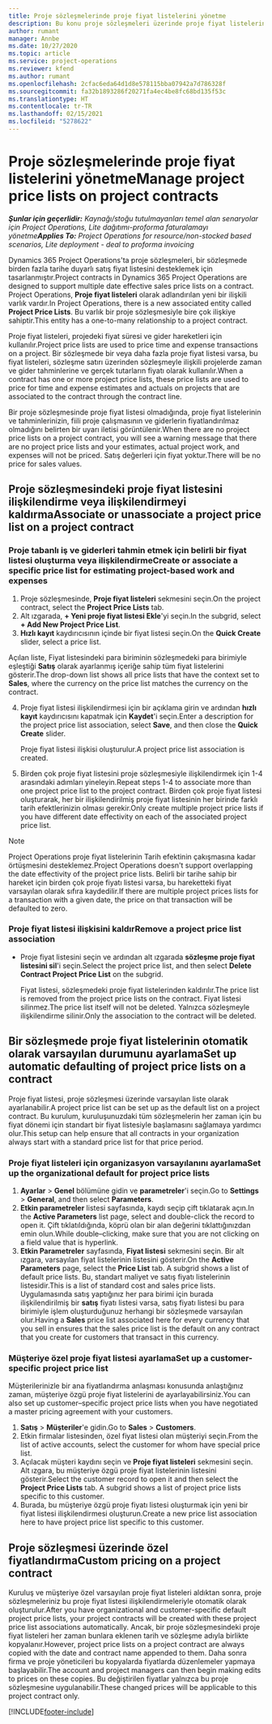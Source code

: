 ```yaml
---
title: Proje sözleşmelerinde proje fiyat listelerini yönetme
description: Bu konu proje sözleşmeleri üzerinde proje fiyat listelerinin yönetilmesi hakkında bilgi sağlar.
author: rumant
manager: Annbe
ms.date: 10/27/2020
ms.topic: article
ms.service: project-operations
ms.reviewer: kfend
ms.author: rumant
ms.openlocfilehash: 2cfac6eda64d1d8e578115bba07942a7d786328f
ms.sourcegitcommit: fa32b1893286f20271fa4ec4be8fc68bd135f53c
ms.translationtype: HT
ms.contentlocale: tr-TR
ms.lasthandoff: 02/15/2021
ms.locfileid: "5278622"
---
```

# <a name="manage-project-price-lists-on-project-contracts"></a><span data-ttu-id="19d94-103">Proje sözleşmelerinde proje fiyat listelerini yönetme</span><span class="sxs-lookup"><span data-stu-id="19d94-103">Manage project price lists on project contracts</span></span>

<span data-ttu-id="19d94-104">_**Şunlar için geçerlidir:** Kaynağı/stoğu tutulmayanları temel alan senaryolar için Project Operations, Lite dağıtımı-proforma faturalamayı yönetme_</span><span class="sxs-lookup"><span data-stu-id="19d94-104">_**Applies To:** Project Operations for resource/non-stocked based scenarios, Lite deployment - deal to proforma invoicing_</span></span>

<span data-ttu-id="19d94-105">Dynamics 365 Project Operations'ta proje sözleşmeleri, bir sözleşmede birden fazla tarihe duyarlı satış fiyat listesini desteklemek için tasarlanmıştır.</span><span class="sxs-lookup"><span data-stu-id="19d94-105">Project contracts in Dynamics 365 Project Operations are designed to support multiple date effective sales price lists on a contract.</span></span> <span data-ttu-id="19d94-106">Project Operations, **Proje fiyat listeleri** olarak adlandırılan yeni bir ilişkili varlık vardır.</span><span class="sxs-lookup"><span data-stu-id="19d94-106">In Project Operations, there is a new associated entity called **Project Price Lists**.</span></span> <span data-ttu-id="19d94-107">Bu varlık bir proje sözleşmesiyle bire çok ilişkiye sahiptir.</span><span class="sxs-lookup"><span data-stu-id="19d94-107">This entity has a one-to-many relationship to a project contract.</span></span>

<span data-ttu-id="19d94-108">Proje fiyat listeleri, projedeki fiyat süresi ve gider hareketleri için kullanılır.</span><span class="sxs-lookup"><span data-stu-id="19d94-108">Project price lists are used to price time and expense transactions on a project.</span></span> <span data-ttu-id="19d94-109">Bir sözleşmede bir veya daha fazla proje fiyat listesi varsa, bu fiyat listeleri, sözleşme satırı üzerinden sözleşmeyle ilişkili projelerde zaman ve gider tahminlerine ve gerçek tutarların fiyatı olarak kullanılır.</span><span class="sxs-lookup"><span data-stu-id="19d94-109">When a contract has one or more project price lists, these price lists are used to price for time and expense estimates and actuals on projects that are associated to the contract through the contract line.</span></span>

<span data-ttu-id="19d94-110">Bir proje sözleşmesinde proje fiyat listesi olmadığında, proje fiyat listelerinin ve tahminlerinizin, fiili proje çalışmasının ve giderlerin fiyatlandırılmaz olmadığını belirten bir uyarı iletisi görüntülenir.</span><span class="sxs-lookup"><span data-stu-id="19d94-110">When there are no project price lists on a project contract, you will see a warning message that there are no project price lists and your estimates, actual project work, and expenses will not be priced.</span></span> <span data-ttu-id="19d94-111">Satış değerleri için fiyat yoktur.</span><span class="sxs-lookup"><span data-stu-id="19d94-111">There will be no price for sales values.</span></span>

## <a name="associate-or-unassociate-a-project-price-list-on-a-project-contract"></a><span data-ttu-id="19d94-112">Proje sözleşmesindeki proje fiyat listesini ilişkilendirme veya ilişkilendirmeyi kaldırma</span><span class="sxs-lookup"><span data-stu-id="19d94-112">Associate or unassociate a project price list on a project contract</span></span>

### <a name="create-or-associate-a-specific-price-list-for-estimating-project-based-work-and-expenses"></a><span data-ttu-id="19d94-113">Proje tabanlı iş ve giderleri tahmin etmek için belirli bir fiyat listesi oluşturma veya ilişkilendirme</span><span class="sxs-lookup"><span data-stu-id="19d94-113">Create or associate a specific price list for estimating project-based work and expenses</span></span>

1. <span data-ttu-id="19d94-114">Proje sözleşmesinde, **Proje fiyat listeleri** sekmesini seçin.</span><span class="sxs-lookup"><span data-stu-id="19d94-114">On the project contract, select the **Project Price Lists** tab.</span></span>
2. <span data-ttu-id="19d94-115">Alt ızgarada, **+ Yeni proje fiyat listesi Ekle**'yi seçin.</span><span class="sxs-lookup"><span data-stu-id="19d94-115">In the subgrid, select **+ Add New Project Price List**.</span></span>
3. <span data-ttu-id="19d94-116">**Hızlı kayıt** kaydırıcısının içinde bir fiyat listesi seçin.</span><span class="sxs-lookup"><span data-stu-id="19d94-116">On the **Quick Create** slider, select a price list.</span></span> 

  <span data-ttu-id="19d94-117">Açılan liste, Fiyat listesindeki para biriminin sözleşmedeki para birimiyle eşleştiği **Satış** olarak ayarlanmış içeriğe sahip tüm fiyat listelerini gösterir.</span><span class="sxs-lookup"><span data-stu-id="19d94-117">The drop-down list shows all price lists that have the context set to **Sales**, where the currency on the price list matches the currency on the contract.</span></span>
  
4. <span data-ttu-id="19d94-118">Proje fiyat listesi ilişkilendirmesi için bir açıklama girin ve ardından **hızlı kayıt** kaydırıcısını kapatmak için **Kaydet**'i seçin.</span><span class="sxs-lookup"><span data-stu-id="19d94-118">Enter a description for the project price list association, select **Save**, and then close the **Quick Create** slider.</span></span>

   <span data-ttu-id="19d94-119">Proje fiyat listesi ilişkisi oluşturulur.</span><span class="sxs-lookup"><span data-stu-id="19d94-119">A project price list association is created.</span></span>
   
5. <span data-ttu-id="19d94-120">Birden çok proje fiyat listesini proje sözleşmesiyle ilişkilendirmek için 1-4 arasındaki adımları yineleyin.</span><span class="sxs-lookup"><span data-stu-id="19d94-120">Repeat steps 1-4 to associate more than one project price list to the project contract.</span></span> <span data-ttu-id="19d94-121">Birden çok proje fiyat listesi oluşturarak, her bir ilişkilendirilmiş proje fiyat listesinin her birinde farklı tarih efektlerinizin olması gerekir.</span><span class="sxs-lookup"><span data-stu-id="19d94-121">Only create multiple project price lists if you have different date effectivity on each of the associated project price list.</span></span>

> [!NOTE]
> <span data-ttu-id="19d94-122">Project Operations proje fiyat listelerinin Tarih efektinin çakışmasına kadar örtüşmesini desteklemez.</span><span class="sxs-lookup"><span data-stu-id="19d94-122">Project Operations doesn't support overlapping the date effectivity of the project price lists.</span></span> <span data-ttu-id="19d94-123">Belirli bir tarihe sahip bir hareket için birden çok proje fiyatı listesi varsa, bu hareketteki fiyat varsayılan olarak sıfıra kaydedilir.</span><span class="sxs-lookup"><span data-stu-id="19d94-123">If there are multiple project prices lists for a transaction with a given date, the price on that transaction will be defaulted to zero.</span></span>

### <a name="remove-a-project-price-list-association"></a><span data-ttu-id="19d94-124">Proje fiyat listesi ilişkisini kaldır</span><span class="sxs-lookup"><span data-stu-id="19d94-124">Remove a project price list association</span></span>

- <span data-ttu-id="19d94-125">Proje fiyat listesini seçin ve ardından alt ızgarada **sözleşme proje fiyat listesini sil**'i seçin.</span><span class="sxs-lookup"><span data-stu-id="19d94-125">Select the project price list, and then select **Delete Contract Project Price List** on the subgrid.</span></span> 

  <span data-ttu-id="19d94-126">Fiyat listesi, sözleşmedeki proje fiyat listelerinden kaldırılır.</span><span class="sxs-lookup"><span data-stu-id="19d94-126">The price list is removed from the project price lists on the contract.</span></span> <span data-ttu-id="19d94-127">Fiyat listesi silinmez.</span><span class="sxs-lookup"><span data-stu-id="19d94-127">The price list itself will not be deleted.</span></span> <span data-ttu-id="19d94-128">Yalnızca sözleşmeyle ilişkilendirme silinir.</span><span class="sxs-lookup"><span data-stu-id="19d94-128">Only the association to the contract will be deleted.</span></span>

## <a name="set-up-automatic-defaulting-of-project-price-lists-on-a-contract"></a><span data-ttu-id="19d94-129">Bir sözleşmede proje fiyat listelerinin otomatik olarak varsayılan durumunu ayarlama</span><span class="sxs-lookup"><span data-stu-id="19d94-129">Set up automatic defaulting of project price lists on a contract</span></span>

<span data-ttu-id="19d94-130">Proje fiyat listesi, proje sözleşmesi üzerinde varsayılan liste olarak ayarlanabilir.</span><span class="sxs-lookup"><span data-stu-id="19d94-130">A project price list can be set up as the default list on a project contract.</span></span> <span data-ttu-id="19d94-131">Bu kurulum, kuruluşunuzdaki tüm sözleşmelerin her zaman için bu fiyat dönemi için standart bir fiyat listesiyle başlamasını sağlamaya yardımcı olur.</span><span class="sxs-lookup"><span data-stu-id="19d94-131">This setup can help ensure that all contracts in your organization always start with a standard price list for that price period.</span></span>

### <a name="set-up-the-organizational-default-for-project-price-lists"></a><span data-ttu-id="19d94-132">Proje fiyat listeleri için organizasyon varsayılanını ayarlama</span><span class="sxs-lookup"><span data-stu-id="19d94-132">Set up the organizational default for project price lists</span></span>

1. <span data-ttu-id="19d94-133">**Ayarlar** > **Genel** bölümüne gidin ve **parametreler**'i seçin.</span><span class="sxs-lookup"><span data-stu-id="19d94-133">Go to **Settings** > **General**, and then select **Parameters**.</span></span>
2. <span data-ttu-id="19d94-134">**Etkin parametreler** listesi sayfasında, kaydı seçip çift tıklatarak açın.</span><span class="sxs-lookup"><span data-stu-id="19d94-134">In the **Active Parameters** list page, select and double-click the record to open it.</span></span> <span data-ttu-id="19d94-135">Çift tıklatıldığında, köprü olan bir alan değerini tıklattığınızdan emin olun.</span><span class="sxs-lookup"><span data-stu-id="19d94-135">While double–clicking, make sure that you are not clicking on a field value that is hyperlink.</span></span> 
3. <span data-ttu-id="19d94-136">**Etkin Parametreler** sayfasında, **Fiyat listesi** sekmesini seçin. Bir alt ızgara, varsayılan fiyat listelerinin listesini gösterir.</span><span class="sxs-lookup"><span data-stu-id="19d94-136">On the **Active Parameters** page, select the **Price List** tab. A subgrid shows a list of default price lists.</span></span> <span data-ttu-id="19d94-137">Bu, standart maliyet ve satış fiyatı listelerinin listesidir.</span><span class="sxs-lookup"><span data-stu-id="19d94-137">This is a list of standard cost and sales price lists.</span></span> <span data-ttu-id="19d94-138">Uygulamasında satış yaptığınız her para birimi için burada ilişkilendirilmiş bir **satış** fiyatı listesi varsa, satış fiyatı listesi bu para birimiyle işlem oluşturduğunuz herhangi bir sözleşmede varsayılan olur.</span><span class="sxs-lookup"><span data-stu-id="19d94-138">Having a **Sales** price list associated here for every currency that you sell in ensures that the sales price list is the default on any contract that you create for customers that transact in this currency.</span></span>

### <a name="set-up-a-customer-specific-project-price-list"></a><span data-ttu-id="19d94-139">Müşteriye özel proje fiyat listesi ayarlama</span><span class="sxs-lookup"><span data-stu-id="19d94-139">Set up a customer-specific project price list</span></span>

<span data-ttu-id="19d94-140">Müşterilerinizle bir ana fiyatlandırma anlaşması konusunda anlaştığınız zaman, müşteriye özgü proje fiyat listelerini de ayarlayabilirsiniz.</span><span class="sxs-lookup"><span data-stu-id="19d94-140">You can also set up customer–specific project price lists when you have negotiated a master pricing agreement with your customers.</span></span>

1. <span data-ttu-id="19d94-141">**Satış** > **Müşteriler**'e gidin.</span><span class="sxs-lookup"><span data-stu-id="19d94-141">Go to **Sales** > **Customers**.</span></span>
2. <span data-ttu-id="19d94-142">Etkin firmalar listesinden, özel fiyat listesi olan müşteriyi seçin.</span><span class="sxs-lookup"><span data-stu-id="19d94-142">From the list of active accounts, select the customer for whom have special price list.</span></span>
3. <span data-ttu-id="19d94-143">Açılacak müşteri kaydını seçin ve **Proje fiyat listeleri** sekmesini seçin. Alt ızgara, bu müşteriye özgü proje fiyat listelerinin listesini gösterir.</span><span class="sxs-lookup"><span data-stu-id="19d94-143">Select the customer record to open it and then select the **Project Price Lists** tab. A subgrid shows a list of project price lists specific to this customer.</span></span> 
4. <span data-ttu-id="19d94-144">Burada, bu müşteriye özgü proje fiyatı listesi oluşturmak için yeni bir fiyat listesi ilişkilendirmesi oluşturun.</span><span class="sxs-lookup"><span data-stu-id="19d94-144">Create a new price list association here to have project price list specific to this customer.</span></span>

## <a name="custom-pricing-on-a-project-contract"></a><span data-ttu-id="19d94-145">Proje sözleşmesi üzerinde özel fiyatlandırma</span><span class="sxs-lookup"><span data-stu-id="19d94-145">Custom pricing on a project contract</span></span>

<span data-ttu-id="19d94-146">Kuruluş ve müşteriye özel varsayılan proje fiyat listeleri aldıktan sonra, proje sözleşmeleriniz bu proje fiyat listesi ilişkilendirmeleriyle otomatik olarak oluşturulur.</span><span class="sxs-lookup"><span data-stu-id="19d94-146">After you have organizational and customer-specific default project price lists, your project contracts will be created with these project price list associations automatically.</span></span> <span data-ttu-id="19d94-147">Ancak, bir proje sözleşmesindeki proje fiyat listeleri her zaman bunlara eklenen tarih ve sözleşme adıyla birlikte kopyalanır.</span><span class="sxs-lookup"><span data-stu-id="19d94-147">However, project price lists on a project contract are always copied with the date and contract name appended to them.</span></span> <span data-ttu-id="19d94-148">Daha sonra firma ve proje yöneticileri bu kopyalarda fiyatlarda düzenlemeler yapmaya başlayabilir.</span><span class="sxs-lookup"><span data-stu-id="19d94-148">The account and project managers can then begin making edits to prices on these copies.</span></span> <span data-ttu-id="19d94-149">Bu değiştirilen fiyatlar yalnızca bu proje sözleşmesine uygulanabilir.</span><span class="sxs-lookup"><span data-stu-id="19d94-149">These changed prices will be applicable to this project contract only.</span></span>


[!INCLUDE[footer-include](../includes/footer-banner.md)]